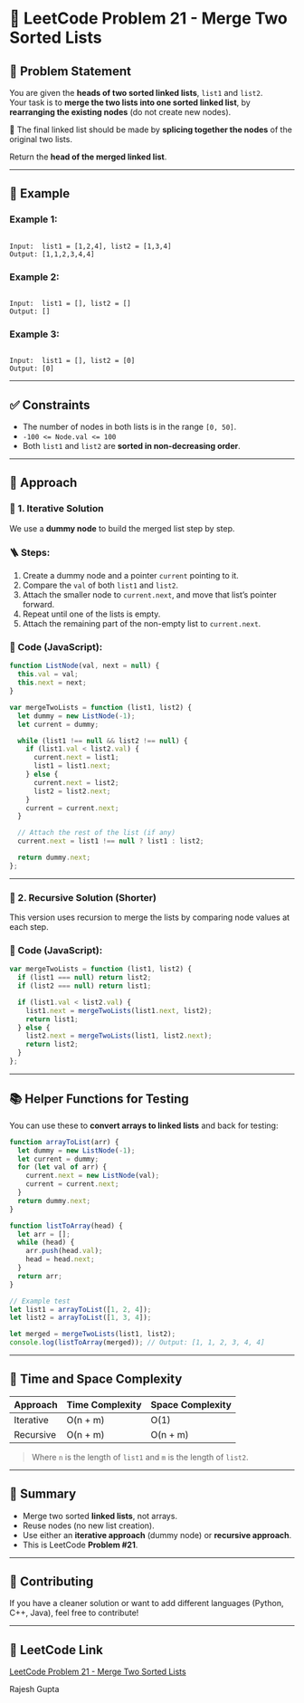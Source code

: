 # 🧩 LeetCode Problem 21 - Merge Two Sorted Lists

## 🚀 Problem Statement

You are given the **heads of two sorted linked lists**, `list1` and `list2`.  
Your task is to **merge the two lists into one sorted linked list**, by **rearranging the existing nodes** (do not create new nodes).

🔁 The final linked list should be made by **splicing together the nodes** of the original two lists.

Return the **head of the merged linked list**.

---

## 📘 Example

### Example 1:

```

Input:  list1 = [1,2,4], list2 = [1,3,4]
Output: [1,1,2,3,4,4]

```

### Example 2:

```

Input:  list1 = [], list2 = []
Output: []

```

### Example 3:

```

Input:  list1 = [], list2 = [0]
Output: [0]

```

---

## ✅ Constraints

- The number of nodes in both lists is in the range `[0, 50]`.
- `-100 <= Node.val <= 100`
- Both `list1` and `list2` are **sorted in non-decreasing order**.

---

## 🧠 Approach

### 🔧 1. Iterative Solution

We use a **dummy node** to build the merged list step by step.

### 🪜 Steps:

1. Create a dummy node and a pointer `current` pointing to it.
2. Compare the `val` of both `list1` and `list2`.
3. Attach the smaller node to `current.next`, and move that list’s pointer forward.
4. Repeat until one of the lists is empty.
5. Attach the remaining part of the non-empty list to `current.next`.

### 🧾 Code (JavaScript):

```js
function ListNode(val, next = null) {
  this.val = val;
  this.next = next;
}

var mergeTwoLists = function (list1, list2) {
  let dummy = new ListNode(-1);
  let current = dummy;

  while (list1 !== null && list2 !== null) {
    if (list1.val < list2.val) {
      current.next = list1;
      list1 = list1.next;
    } else {
      current.next = list2;
      list2 = list2.next;
    }
    current = current.next;
  }

  // Attach the rest of the list (if any)
  current.next = list1 !== null ? list1 : list2;

  return dummy.next;
};
```

---

### 🔁 2. Recursive Solution (Shorter)

This version uses recursion to merge the lists by comparing node values at each step.

### 🧾 Code (JavaScript):

```js
var mergeTwoLists = function (list1, list2) {
  if (list1 === null) return list2;
  if (list2 === null) return list1;

  if (list1.val < list2.val) {
    list1.next = mergeTwoLists(list1.next, list2);
    return list1;
  } else {
    list2.next = mergeTwoLists(list1, list2.next);
    return list2;
  }
};
```

---

## 📚 Helper Functions for Testing

You can use these to **convert arrays to linked lists** and back for testing:

```js
function arrayToList(arr) {
  let dummy = new ListNode(-1);
  let current = dummy;
  for (let val of arr) {
    current.next = new ListNode(val);
    current = current.next;
  }
  return dummy.next;
}

function listToArray(head) {
  let arr = [];
  while (head) {
    arr.push(head.val);
    head = head.next;
  }
  return arr;
}

// Example test
let list1 = arrayToList([1, 2, 4]);
let list2 = arrayToList([1, 3, 4]);

let merged = mergeTwoLists(list1, list2);
console.log(listToArray(merged)); // Output: [1, 1, 2, 3, 4, 4]
```

---

## 🧠 Time and Space Complexity

| Approach  | Time Complexity | Space Complexity |
| --------- | --------------- | ---------------- |
| Iterative | O(n + m)        | O(1)             |
| Recursive | O(n + m)        | O(n + m)         |

> Where `n` is the length of `list1` and `m` is the length of `list2`.

---

## 📌 Summary

- Merge two sorted **linked lists**, not arrays.
- Reuse nodes (no new list creation).
- Use either an **iterative approach** (dummy node) or **recursive approach**.
- This is LeetCode **Problem #21**.

---

## 🙌 Contributing

If you have a cleaner solution or want to add different languages (Python, C++, Java), feel free to contribute!

---

## 🔗 LeetCode Link

[LeetCode Problem 21 - Merge Two Sorted Lists](https://leetcode.com/problems/merge-two-sorted-lists/)

Rajesh Gupta

